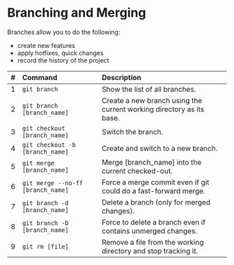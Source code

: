 # Branching and Merging

Branches allow you to do the following:

* create new features
* apply hotfixes, quick changes
* record the history of the project

| \# | Command | Description |
| :--- | :--- | :--- |
| 1 | `git branch` | Show the list of all branches. |
| 2 | `git branch [branch_name]` | Create a new branch using the current working directory as its base. |
| 3 | `git checkout [branch_name]` | Switch the branch. |
| 4 | `git checkout -b [branch_name]` | Create and switch to a new branch. |
| 5 | `git merge [branch_name]` | Merge \[branch\_name\] into the current checked-out. |
| 6 | `git merge --no-ff [branch_name]` | Force a merge commit even if git could do a fast-forward merge. |
| 7 | `git branch -d [branch_name]` | Delete a branch \(only for merged changes\). |
| 8  | `git branch -D [branch_name]` | Force to delete a branch even if contains unmerged changes. |
| 9  | `git rm [file]` | Remove a file from the working directory and stop tracking it. |



